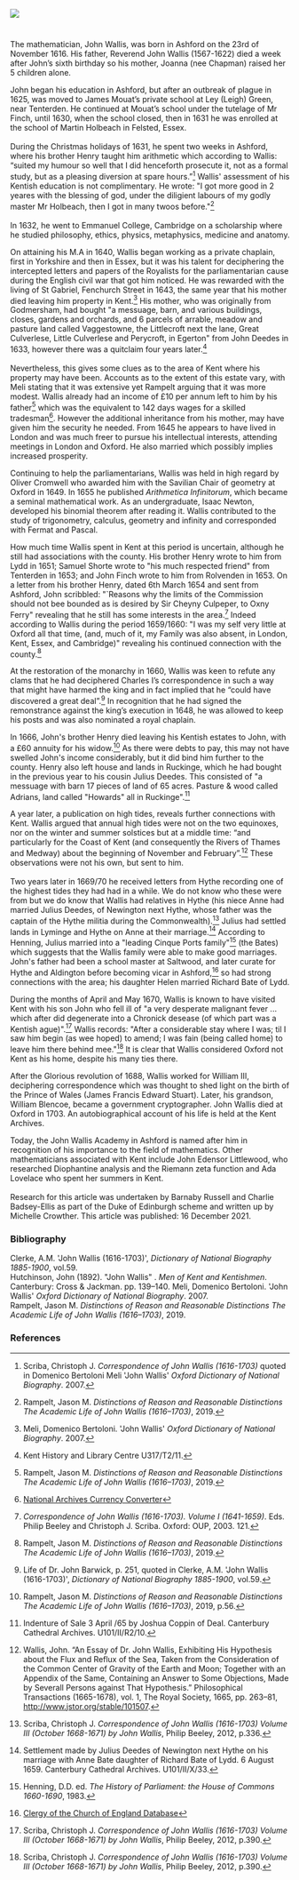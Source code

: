 <a href="https://www.kent-maps.online"><img src="https://kent-map.github.io/mdpress/juncture/ve-button.png"></a>

<param ve-config title="John Wallis (1616-1703)" author="Various" layout="vtl" banner="https://raw.githubusercontent.com/kent-map/images/main/banners/17c.jpg"> 

<param ve-entity eid="Q725261" aliases="Ashford">
<param ve-entity eid="Q632173" aliases="Godmersham">
<param ve-entity eid="Q614560" aliases="Tenterden">
<param ve-entity eid="Q967166" aliases="Hythe">
<param ve-entity eid="Q2313624" aliases="Rolvenden">
<param ve-entity eid="Q4406028" aliases="Ruckinge">
<param ve-entity eid="Q921173" aliases="Aldington">
<param ve-entity eid="Q1639689" aliases="Lydd">
<param ve-entity eid="Q2621103" aliases="Saltwood">
<param ve-entity eid="Q951928" aliases="Egerton">



#

The mathematician, John Wallis, was born in Ashford on the 23rd of November 1616. His father, Reverend John Wallis (1567-1622) died a week after John’s sixth birthday so his mother, Joanna (nee Chapman) raised her 5 children alone.
<param ve-image url="https://upload.wikimedia.org/wikipedia/commons/f/f5/St_Mary%27s_Church_Ashford_Kent_04.JPG" label="St Mary's Church, Ashford" attribution="Ad Meskens via Wikimedia Commons" license="CC BY-SA 4.0">

John began his education in Ashford, but after an outbreak of plague in 1625, was moved to James Mouat’s private school at Ley (Leigh) Green, near Tenterden.  He continued at Mouat’s school under the tutelage of Mr Finch, until 1630, when the school closed, then in 1631 he was enrolled at the school of Martin Holbeach in Felsted, Essex. 
<br><br>
During the Christmas holidays of 1631, he spent two weeks in Ashford, where his brother Henry taught him arithmetic which according to Wallis: “suited my humour so well that I did henceforth prosecute it, not as a formal study, but as a pleasing diversion at spare hours.”[^ref1] Wallis' assessment of his Kentish education is not complimentary.  He wrote: "I got more good in 2 yeares with the blessing of god, under the diligient labours of my godly master Mr Holbeach, then I got in many twoos before."[^ref2] 
<br><br>
In 1632, he went to Emmanuel College, Cambridge on a scholarship where he studied philosophy, ethics, physics, metaphysics, medicine and anatomy. 
<param ve-image url="https://upload.wikimedia.org/wikipedia/commons/b/b5/Tenterden%2C_St_Mildred%27s_Church_Tower_-_geograph.org.uk_-_1935089.jpg" label="Tenterden, St Mildred's Church Tower" attribution="Chris Cursley" license="CC BY-SA 2.0">

On attaining his M.A in 1640, Wallis began working as a private chaplain, first in Yorkshire and then in Essex, but it was his talent for deciphering the intercepted letters and papers of the Royalists for the parliamentarian cause during the English civil war that got him noticed. He was rewarded with the living of St Gabriel, Fenchurch Street in 1643, the same year that his mother died leaving him property in Kent.[^ref3] His mother, who was originally from Godmersham, had bought "a messuage, barn, and various buildings, closes, gardens and orchards, and 6 parcels of arrable, meadow and pasture land called Vaggestowne, the Littlecroft next the lane, Great Culverlese, Little Culverlese and Perycroft, in Egerton" from John Deedes in 1633, however there was a quitclaim four years later.[^ref4] 
<br><br>
Nevertheless, this gives some clues as to the area of Kent where his property may have been. Accounts as to the extent of this estate vary, with Meli stating that it was extensive yet Rampelt arguing that it was more modest. Wallis already had an income of £10 per annum left to him by his father[^ref5] which was the equivalent to 142 days wages for a skilled tradesman[^ref6]. However the additional inheritance from his mother, may have given him the security he needed. From 1645 he appears to have lived in London and was much freer to pursue his intellectual interests, attending meetings in London and Oxford. He also married which possibly implies increased prosperity.
<param ve-image url="https://upload.wikimedia.org/wikipedia/commons/e/ea/Stonebridge_Green_Oast%2C_Stonebridge_Green_Road%2C_Egerton%2C_Kent_-_geograph.org.uk_-_2252848.jpg" label="Stonebridge Green Oast, Egerton" attribution="Oast House Archive" license="CC BY-SA 2.0">

Continuing to help the parliamentarians, Wallis was held in high regard by Oliver Cromwell who awarded him with the Savilian Chair of geometry at Oxford in 1649.  In 1655 he published _Arithmetica Infinitorum_, which became a seminal mathematical work. As an undergraduate, Isaac Newton, developed his binomial theorem after reading it. Wallis contributed to the study of trigonometry, calculus, geometry and infinity and corresponded with Fermat and Pascal. 
<param ve-image url="https://upload.wikimedia.org/wikipedia/commons/3/39/GodfreyKneller-IsaacNewton-1689.jpg" label="Isaac Newton, 1689" attribution="After Godfrey Kneller, Public domain, via Wikimedia Commons">

How much time Wallis spent in Kent at this period is uncertain, although he still had associations with the county.  His brother Henry wrote to him from Lydd in 1651; Samuel Shorte wrote to "his much respected friend" from Tenterden in 1653; and John Finch wrote to him from Rolvenden in 1653.  On a letter from his brother Henry, dated 6th March 1654 and sent from Ashford, John scribbled: "`Reasons why the limits of the Commission should not bee bounded as is desired by Sir Cheyny Culpeper, to Oxny Ferry" revealing that he still has some interests in the area.[^ref7] Indeed according to Wallis during the period 1659/1660: "I was my self very little at Oxford all that time, (and, much of it, my Family was also absent, in London, Kent, Essex, and Cambridge)" revealing his continued connection with the county.[^ref8] 
<param ve-image url="https://upload.wikimedia.org/wikipedia/commons/2/24/Oliver_Cromwell_by_Samuel_Cooper.jpg" label="Oliver Cromwell" attribution="After Samuel Cooper, Public domain, via Wikimedia Commons">

At the restoration of the monarchy in 1660, Wallis was keen to refute any clams that he had deciphered Charles I’s correspondence in such a way that might have harmed the king and in fact implied that he “could have discovered a great deal”.[^ref9] In recognition that he had signed the remonstrance against the king’s execution in 1648, he was allowed to keep his posts and was also nominated a royal chaplain. 
<param ve-image url="https://upload.wikimedia.org/wikipedia/commons/8/89/John_Wallis_by_Sir_Godfrey_Kneller%2C_Bt.jpg" label="John Wallis by Sir Godfrey Kneller, Bt" attribution="After Godfrey Kneller, Public domain, via Wikimedia Commons">

In 1666, John's brother Henry died leaving his Kentish estates to John, with a £60 annuity for his widow.[^ref10] As there were debts to pay, this may not have swelled John's income considerably, but it did bind him further to the county. Henry also left house and lands in Ruckinge, which he had bought in the previous year to his cousin Julius Deedes. This consisted of "a messuage with barn 17 pieces of land of 65 acres. Pasture & wood called Adrians, land called "Howards" all in Ruckinge".[^ref11] 
<param ve-image url="https://upload.wikimedia.org/wikipedia/commons/e/e2/View_north_towards_Ruckinge_-_geograph.org.uk_-_2150798.jpg" label="View north towards Ruckinge" attribution="David Anstiss, via Wikimedia Commons" license="CC BY-SA 2.0">

A year later, a publication on high tides, reveals further connections with Kent. Wallis argued that annual high tides were not on the two equinoxes, nor on the winter and summer solstices but at a middle time: “and particularly for the Coast of Kent (and consequently the Rivers of Thames and Medway) about the beginning of November and February”.[^ref12] These observations were not his own, but sent to him. 
<br><br>
Two years later in 1669/70 he received letters from Hythe recording one of the highest tides they had had in a while. We do not know who these were from but we do know that Wallis had relatives in Hythe (his niece Anne had married Julius Deedes, of Newington next Hythe, whose father was the captain of the Hythe militia during the Commonwealth).[^ref13] Julius had settled lands in Lyminge and Hythe on Anne at their marriage.[^ref14] According to Henning, Julius married into a "leading Cinque Ports family"[^ref15] (the Bates) which suggests that the Wallis family were able to make good marriages. John's father had been a school master at Saltwood, and later curate for Hythe and Aldington before becoming vicar in Ashford,[^ref16] so had strong connections with the area; his daughter Helen married Richard Bate of Lydd. 
<param ve-image url="https://upload.wikimedia.org/wikipedia/commons/e/ef/Tidal_mud%2C_River_Medway_-_geograph.org.uk_-_2139864.jpg" label="Tidal mud, River Medway" attribution="N Chadwick, via Wikimedia Commons" license="CC BY-SA 2.0">

During the months of April and May 1670, Wallis is known to have visited Kent  with his son John who fell ill of "a very desperate malignant fever ... which after did degenerate into a Chronick desease (of which part was a Kentish ague)".[^ref17] Wallis records: "After a considerable stay where I was; til I saw him begin (as wee hoped) to amend; I was fain (being called home) to leave him there behind mee."[^ref18] It is clear that Wallis considered Oxford not Kent as his home, despite his many ties there.
<param ve-image url="https://upload.wikimedia.org/wikipedia/commons/4/40/Ogilby_Kent.jpg" label="New Map of Kent actually surveyed and deleniated by His Majesties Cosmographer, John Ogilby Esq, 1672" attribution="John Ogilby, Public domain, via Wikimedia Commons">
      
After the Glorious revolution of 1688, Wallis worked for William III, deciphering correspondence which was thought to shed light on the birth of the Prince of Wales (James Francis Edward Stuart). Later, his grandson, William Blencoe, became a government cryptographer. John Wallis died at Oxford in 1703. An autobiographical account of his life is held at the Kent Archives. 
<param ve-image url="https://upload.wikimedia.org/wikipedia/commons/0/0d/Portrait_of_William_III_%284672159%29.jpg" label="William III" attribution="William Holl, Public domain, via Wikimedia Commons">

Today, the John Wallis Academy in Ashford is named after him in recognition of his importance to the field of mathematics. Other mathematicians associated with Kent include John Edensor Littlewood, who researched Diophantine analysis and the Riemann zeta function and Ada Lovelace who spent her summers in Kent. 
<br><br>
Research for this article was undertaken by Barnaby Russell and Charlie Badsey-Ellis as part of the Duke of Edinburgh scheme and written up by Michelle Crowther. This article was published: 16 December 2021.
<param ve-image url="https://upload.wikimedia.org/wikipedia/commons/9/9d/Christchurch_School%2C_Ashford_-_geograph.org.uk_-_1726560.jpg" label="Christchurch School (Now the John Wallis Academy), Ashford Kent" attribution="David Anstiss / Christchurch School, Ashford" license="CC BY-SA 2.0">

### Bibliography

Clerke, A.M. 'John Wallis (1616-1703)', _Dictionary of National Biography 1885-1900_, vol.59.   
Hutchinson, John (1892). "John Wallis" . _Men of Kent and Kentishmen_. Canterbury: Cross & Jackman. pp. 139–140.
Meli, Domenico Bertoloni. 'John Wallis' _Oxford Dictionary of National Biography_. 2007.   
Rampelt, Jason M. _Distinctions of Reason and Reasonable Distinctions The Academic Life of John Wallis (1616–1703)_, 2019.  

### References

[^ref1]: Scriba, Christoph J. _Correspondence of John Wallis (1616-1703)_  quoted in Domenico Bertoloni Meli 'John Wallis' _Oxford Dictionary of National Biography_. 2007.   
[^ref2]: Rampelt, Jason M. _Distinctions of Reason and Reasonable Distinctions The Academic Life of John Wallis (1616–1703)_, 2019.    
[^ref3]: Meli, Domenico Bertoloni. 'John Wallis' _Oxford Dictionary of National Biography_. 2007.   
[^ref4]: Kent History and Library Centre U317/T2/11.   
[^ref5]: Rampelt, Jason M. _Distinctions of Reason and Reasonable Distinctions The Academic Life of John Wallis (1616–1703)_, 2019.    
[^ref6]: [National Archives Currency Converter](https://www.nationalarchives.gov.uk/currency-converter)   
[^ref7]: _Correspondence of John Wallis (1616-1703). Volume I (1641-1659)_. Eds. Philip Beeley and Christoph J. Scriba. Oxford: OUP, 2003. 121.
[^ref8]: Rampelt, Jason M. _Distinctions of Reason and Reasonable Distinctions The Academic Life of John Wallis (1616–1703)_, 2019. 
[^ref9]: Life of Dr. John Barwick, p. 251, quoted in Clerke, A.M. 'John Wallis (1616-1703)', _Dictionary of National Biography 1885-1900_, vol.59. 
[^ref10]: Rampelt, Jason M. _Distinctions of Reason and Reasonable Distinctions The Academic Life of John Wallis (1616–1703)_, 2019, p.56.
[^ref11]: Indenture of Sale 3 April /65 by Joshua Coppin of Deal. Canterbury Cathedral Archives. U101/II/R2/10.
[^ref12]: Wallis, John. “An Essay of Dr. John Wallis, Exhibiting His Hypothesis about the Flux and Reflux of the Sea, Taken from the Consideration of the Common Center of Gravity of the Earth and Moon; Together with an Appendix of the Same, Containing an Answer to Some Objections, Made by Severall Persons against That Hypothesis.” Philosophical Transactions (1665-1678), vol. 1, The Royal Society, 1665, pp. 263–81, http://www.jstor.org/stable/101507.   
[^ref13]: Scriba, Christoph J. _Correspondence of John Wallis (1616-1703) Volume III (October 1668-1671) by John Wallis_, Philip Beeley, 2012, p.336.
[^ref14]: Settlement made by Julius Deedes of Newington next Hythe on his marriage with Anne Bate daughter of Richard Bate of Lydd. 6 August 1659. Canterbury Cathedral Archives. U101/II/X/33.
[^ref15]: Henning, D.D. ed. _The History of Parliament: the House of Commons 1660-1690_, 1983.
[^ref16]: [Clergy of the Church of England Database](https://theclergydatabase.org.uk/)
[^ref17]: Scriba, Christoph J. _Correspondence of John Wallis (1616-1703) Volume III (October 1668-1671) by John Wallis_, Philip Beeley, 2012, p.390.
[^ref18]: Scriba, Christoph J. _Correspondence of John Wallis (1616-1703) Volume III (October 1668-1671) by John Wallis_, Philip Beeley, 2012, p.390.
